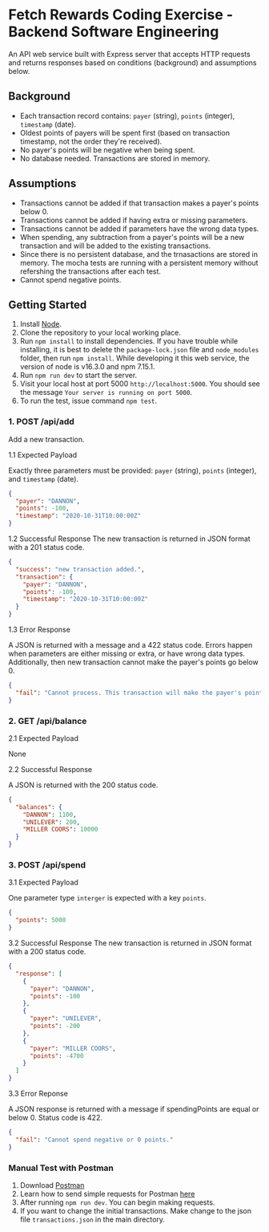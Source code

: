 # Fetch Rewards Coding Exercise - Backend Software Engineering

An API web service built with Express server that accepts HTTP requests and returns responses based on conditions (background) and assumptions below.

## Background

- Each transaction record contains: `payer` (string), `points` (integer), `timestamp` (date).
- Oldest points of payers will be spent first (based on transaction timestamp, not the order they're received).
- No payer's points will be negative when being spent.
- No database needed. Transactions are stored in memory.

## Assumptions

- Transactions cannot be added if that transaction makes a payer's points below 0.
- Transactions cannot be added if having extra or missing parameters.
- Transactions cannot be added if parameters have the wrong data types.
- When spending, any subtraction from a payer's points will be a new transaction and will be added to the existing transactions.
- Since there is no persistent database, and the trnasactions are stored in memory. The mocha tests are running with a persistent memory without refershing the transactions after each test.
- Cannot spend negative points.

## Getting Started

1. Install [Node](https://nodejs.org/en/).
2. Clone the repository to your local working place.
3. Run `npm install` to install dependencies.
   If you have trouble while installing, it is best to delete the `package-lock.json` file and `node_modules` folder, then run `npm install`. While developing it this web service, the version of node is v16.3.0 and npm 7.15.1.
4. Run `npm run dev` to start the server.
5. Visit your local host at port 5000 `http://localhost:5000`. You should see the message `Your server is running on port 5000`.
6. To run the test, issue command `npm test`.

### 1. POST /api/add

Add a new transaction.

1.1 Expected Payload

Exactly three parameters must be provided: `payer` (string), `points` (integer), and `timestamp` (date).

```json
{
  "payer": "DANNON",
  "points": -100,
  "timestamp": "2020-10-31T10:00:00Z"
}
```

1.2 Successful Response
The new transaction is returned in JSON format with a 201 status code.

```json
{
  "success": "new transaction added.",
  "transaction": {
    "payer": "DANNON",
    "points": -100,
    "timestamp": "2020-10-31T10:00:00Z"
  }
}
```

1.3 Error Response

A JSON is returned with a message and a 422 status code. Errors happen when parameters are either missing or extra, or have wrong data types.
Additionally, then new transaction cannot make the payer's points go below 0.

```json
{
  "fail": "Cannot process. This transaction will make the payer's points be negative."
}
```

### 2. GET /api/balance

2.1 Expected Payload

None

2.2 Successful Response

A JSON is returned with the 200 status code.

```json
{
  "balances": {
    "DANNON": 1100,
    "UNILEVER": 200,
    "MILLER COORS": 10000
  }
}
```

### 3. POST /api/spend

3.1 Expected Payload

One parameter type `interger` is expected with a key `points`.

```json
{
  "points": 5000
}
```

3.2 Successful Response
The new transaction is returned in JSON format with a 200 status code.

```json
{
  "response": [
    {
      "payer": "DANNON",
      "points": -100
    },
    {
      "payer": "UNILEVER",
      "points": -200
    },
    {
      "payer": "MILLER COORS",
      "points": -4700
    }
  ]
}
```

3.3 Error Reponse

A JSON response is returned with a message if spendingPoints are equal or below 0. Status code is 422.

```json
{
  "fail": "Cannot spend negative or 0 points."
}
```

### Manual Test with Postman

1. Download [Postman](https://www.postman.com/downloads/)
2. Learn how to send simple requests for Postman [here](https://learning.postman.com/docs/getting-started/sending-the-first-request/)
3. After running `npm run dev`. You can begin making requests.
4. If you want to change the initial transactions. Make change to the json file `transactions.json` in the main directory.
